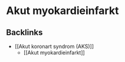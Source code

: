 # Akut myokardieinfarkt
## Backlinks
* [[Akut koronart syndrom (AKS)]]
	* [[Akut myokardieinfarkt]]

<!-- #anki/tag/med/Cardiology #anki/deck/Medicine #anki/tag/med/GP -->

<!-- {BearID:585EB561-4563-4831-A313-18EFA1A32DA4-3083-00000FC7383A83E4} -->
